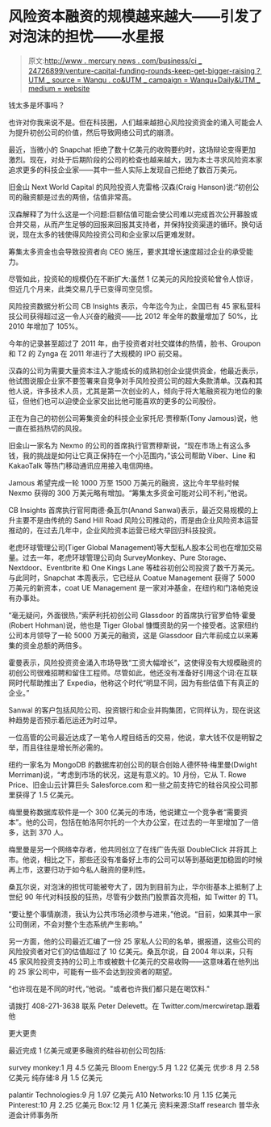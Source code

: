 # 风险资本融资的规模越来越大——引发了对泡沫的担忧——水星报

> 原文:[http://www . mercury news . com/business/ci _ 24726899/venture-capital-funding-rounds-keep-get-bigger-raising？UTM _ source = Wanqu . co&UTM _ campaign = Wanqu+Daily&UTM _ medium = website](http://www.mercurynews.com/business/ci_24726899/venture-capital-funding-rounds-keep-getting-bigger-raising?utm_source=wanqu.co&utm_campaign=Wanqu+Daily&utm_medium=website)

钱太多是坏事吗？

也许对你我来说不是。但在科技圈，人们越来越担心风险投资资金的涌入可能会人为提升初创公司的价值，然后导致网络公司式的崩溃。

最近，当微小的 Snapchat 拒绝了数十亿美元的收购要约时，这场辩论变得更加激烈。现在，对处于后期阶段的公司的检查也越来越大，因为本土寻求风险资本家追求更多的科技企业家——其中一些人实际上发现自己拒绝了数百万美元。

旧金山 Next World Capital 的风险投资人克雷格·汉森(Craig Hanson)说:“初创公司的融资额是过去的两倍，估值非常高。

<zeus-ad id="zeus_Outstream_Video" data-keyvalues="{&quot;POS&quot;:[&quot;Outstream_Video&quot;]}"></zeus-ad>

汉森解释了为什么这是一个问题:巨额估值可能会使公司难以完成首次公开募股或合并交易，从而产生足够的回报来回报其支持者，并保持投资渠道的循环。换句话说，现在太多的钱使得风险投资公司和企业家以后更难发财。

筹集太多资金也会导致投资者向 CEO 施压，要求其增长速度超过企业的承受能力。

尽管如此，投资轮的规模仍在不断扩大:虽然 1 亿美元的风险投资轮曾令人惊讶，但近几个月来，此类交易几乎已变得司空见惯。

风险投资数据分析公司 CB Insights 表示，今年迄今为止，全国已有 45 家私营科技公司获得超过这一令人兴奋的融资——比 2012 年全年的数量增加了 50%，比 2010 年增加了 105%。

今年的记录甚至超过了 2011 年，由于投资者对社交媒体的热情，脸书、Groupon 和 T2 的 Zynga 在 2011 年进行了大规模的 IPO 前交易。

<zeus-ad id="zeus_Cube_Article" data-keyvalues="{&quot;POS&quot;:[&quot;Cube_Article&quot;]}"></zeus-ad>

汉森的公司为需要大量资本注入才能成长的成熟初创企业提供资金，他最近表示，他试图说服企业家不要签署来自竞争对手风险投资公司的超大条款清单。汉森和其他人说，许多技术人员，尤其是第一次创业的人，倾向于将大笔融资视为地位的象征，但他们也可以迫使企业家交出比他可能喜欢的更多的公司股份。

正在为自己的初创公司筹集资金的科技企业家托尼·贾穆斯(Tony Jamous)说，他一直在抵挡热切的风投。

旧金山一家名为 Nexmo 的公司的首席执行官贾穆斯说，“现在市场上有这么多钱，我的挑战是如何让它真正保持在一个小范围内，”该公司帮助 Viber、Line 和 KakaoTalk 等热门移动通讯应用接入电信网络。

Jamous 希望完成一轮 1000 万至 1500 万美元的融资，这比今年早些时候 Nexmo 获得的 300 万美元略有增加。“筹集太多资金可能对公司不利，”他说。

CB Insights 首席执行官阿南德·桑瓦尔(Anand Sanwal)表示，最近交易规模的上升主要不是由传统的 Sand Hill Road 风险公司推动的，而是由企业风险资本运营推动的，在过去几年中，企业风险资本运营已经大举回归科技投资。

老虎环球管理公司(Tiger Global Management)等大型私人股本公司也在增加交易量。过去一年，老虎环球管理公司向 SurveyMonkey、Pure Storage、Nextdoor、Eventbrite 和 One Kings Lane 等硅谷初创公司投资了数千万美元。与此同时，Snapchat 本周表示，它已经从 Coatue Management 获得了 5000 万美元的新资本，coat UE Management 是一家对冲基金，在纽约和门洛帕克设有办事处。

“毫无疑问，外面很热，”索萨利托初创公司 Glassdoor 的首席执行官罗伯特·霍曼(Robert Hohman)说，他也是 Tiger Global 慷慨资助的另一个接受者。这家纽约公司本月领导了一轮 5000 万美元的融资，这是 Glassdoor 自六年前成立以来筹集的资金总额的两倍多。

霍曼表示，风险投资资金涌入市场导致“工资大幅增长”，这使得没有大规模融资的初创公司很难招聘和留住工程师。尽管如此，他还没有准备好引用这个词:在互联网时代帮助推出了 Expedia，他称这个时代“明显不同，因为有些估值下有真正的企业。”

Sanwal 的客户包括风险公司、投资银行和企业并购集团，它同样认为，现在说这种趋势是否预示着厄运还为时过早。

一位高管的公司最近达成了一笔令人瞠目结舌的交易，他说，拿大钱不仅是明智之举，而且往往是增长所必需的。

纽约一家名为 MongoDB 的数据库初创公司的联合创始人德怀特·梅里曼(Dwight Merriman)说，“考虑到市场的状况，这是有意义的。10 月份，它从 T. Rowe Price、旧金山云计算巨头 Salesforce.com 和一些之前支持它的硅谷风投公司那里获得了 1.5 亿美元。

梅里曼称数据库软件是一个 300 亿美元的市场，他说建立一个竞争者“需要资本”。他的公司，包括在帕洛阿尔托的一个大办公室，在过去的一年里增加了一倍多，达到 370 人。

梅里曼是另一个网络幸存者，他共同创立了在线广告先驱 DoubleClick 并将其上市。他说，相比之下，那些还没有准备好上市的公司可以等到基础更加稳固的时候再上市，这要归功于如今私人融资的便利性。

桑瓦尔说，对泡沫的担忧可能被夸大了，因为到目前为止，华尔街基本上抵制了上世纪 90 年代对科技股的狂热，尽管有少数热门股票首次亮相，如 Twitter 的 T1。

“要让整个事情崩溃，我认为公共市场必须参与进来，”他说。“目前，如果其中一家公司倒闭，不会对整个生态系统产生影响。”

另一方面，他的公司最近汇编了一份 25 家私人公司的名单，据报道，这些公司的风险投资者对它们的估值超过了 10 亿美元。桑瓦尔说，自 2004 年以来，只有 45 家风险投资支持的公司上市或被数十亿美元的交易收购——这意味着在他列出的 25 家公司中，可能有一些不会达到投资者的期望。

“也许现在是不同的时代，”他说。"或者也许我们都只是在喝饮料."

请拨打 408-271-3638 联系 Peter Delevett。在 Twitter.com/mercwiretap.跟着他

更大更贵

最近完成 1 亿美元或更多融资的硅谷初创公司包括:

survey monkey:1 月 4.5 亿美元
Bloom Energy:5 月 1.22 亿美元
优步:8 月 2.58 亿美元
纯存储:8 月 1.5 亿美元

palantir Technologies:9 月 1.97 亿美元
A10 Networks:10 月 1.15 亿美元
Pinterest:10 月 2.25 亿美元
Box:12 月 1 亿美元
资料来源:Staff research 普华永道会计师事务所